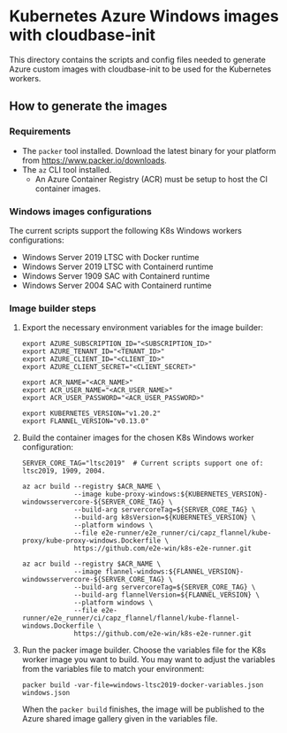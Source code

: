 # Kubernetes Azure Windows images with cloudbase-init

This directory contains the scripts and config files needed to generate Azure custom images with cloudbase-init to be used for the Kubernetes workers.

## How to generate the images

### Requirements

* The `packer` tool installed. Download the latest binary for your platform from https://www.packer.io/downloads.
* The `az` CLI tool installed.
    * An Azure Container Registry (ACR) must be setup to host the CI container images.

### Windows images configurations

The current scripts support the following K8s Windows workers configurations:

* Windows Server 2019 LTSC with Docker runtime
* Windows Server 2019 LTSC with Containerd runtime
* Windows Server 1909 SAC with Containerd runtime
* Windows Server 2004 SAC with Containerd runtime

### Image builder steps

1. Export the necessary environment variables for the image builder:

    ```
    export AZURE_SUBSCRIPTION_ID="<SUBSCRIPTION_ID>"
    export AZURE_TENANT_ID="<TENANT_ID>"
    export AZURE_CLIENT_ID="<CLIENT_ID>"
    export AZURE_CLIENT_SECRET="<CLIENT_SECRET>"

    export ACR_NAME="<ACR_NAME>"
    export ACR_USER_NAME="<ACR_USER_NAME>"
    export ACR_USER_PASSWORD="<ACR_USER_PASSWORD>"

    export KUBERNETES_VERSION="v1.20.2"
    export FLANNEL_VERSION="v0.13.0"
    ```

2. Build the container images for the chosen K8s Windows worker configuration:

    ```
    SERVER_CORE_TAG="ltsc2019"  # Current scripts support one of: ltsc2019, 1909, 2004.

    az acr build --registry $ACR_NAME \
                 --image kube-proxy-windows:${KUBERNETES_VERSION}-windowsservercore-${SERVER_CORE_TAG} \
                 --build-arg servercoreTag=${SERVER_CORE_TAG} \
                 --build-arg k8sVersion=${KUBERNETES_VERSION} \
                 --platform windows \
                 --file e2e-runner/e2e_runner/ci/capz_flannel/kube-proxy/kube-proxy-windows.Dockerfile \
                 https://github.com/e2e-win/k8s-e2e-runner.git

    az acr build --registry $ACR_NAME \
                 --image flannel-windows:${FLANNEL_VERSION}-windowsservercore-${SERVER_CORE_TAG} \
                 --build-arg servercoreTag=${SERVER_CORE_TAG} \
                 --build-arg flannelVersion=${FLANNEL_VERSION} \
                 --platform windows \
                 --file e2e-runner/e2e_runner/ci/capz_flannel/flannel/kube-flannel-windows.Dockerfile \
                 https://github.com/e2e-win/k8s-e2e-runner.git
    ```

3. Run the packer image builder. Choose the variables file for the K8s worker image you want to build. You may want to adjust the variables from the variables file to match your environment:

    ```
    packer build -var-file=windows-ltsc2019-docker-variables.json windows.json
    ```

    When the `packer build` finishes, the image will be published to the Azure shared image gallery given in the variables file.
